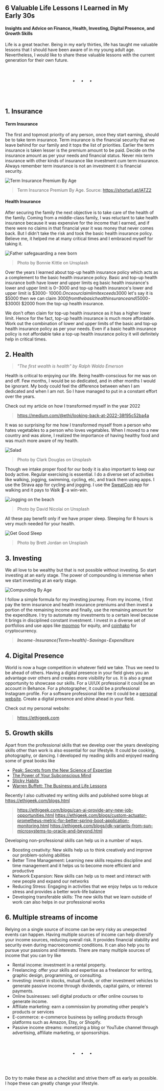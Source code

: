 ## 6 Valuable Life Lessons I Learned in My Early 30s 
#### Insights and Advice on Finance, Health, Investing, Digital Presence, and Growth Skills 

Life is a great teacher. Being in my early thirties, life has taught me valuable lessons that I should have been aware of in my young adult age. Nevertheless, I would like to share these valuable lessons with the current generation for their own future. 

<br>
<h6 align="center">&#x2022;&nbsp;&nbsp;&nbsp;&nbsp;&nbsp;&#x2022;&nbsp;&nbsp;&nbsp;&nbsp;&nbsp;&#x2022;</h6>
<br>

## 1. Insurance
#### Term Insurance 
The first and topmost priority of any person, once they start earning, should be to take term insurance. Term insurance is the financial security that we leave behind for our family and it tops the list of priorities. Earlier the term insurance is taken lesser is the premium amount to be paid. Decide on the insurance amount as per your needs and financial status. Never mix term insurance with other kinds of insurance like investment cum term insurance. Always remember term insurance is not an investment it is financial security.

![Term Insurance Premium By Age](https://user-images.githubusercontent.com/7569031/236856268-4209dbce-909f-4b05-8fa6-c94350ec243e.png)
> Term Insurance Premium By Age. Source: https://shorturl.at/lATZ2

#### Health Insurance
After securing the family the next objective is to take care of the health of the family. Coming from a middle-class family, I was reluctant to take health insurance because it was expensive for the income that I earned, and if there were no claims in that financial year it was money that never comes back. But I didn't take the risk and took the basic health insurance policy. Believe me, it helped me at many critical times and I embraced myself for taking it.

![Father safegauarding a new born](https://user-images.githubusercontent.com/7569031/236858555-b474df05-eec7-4a8f-add0-bce637372445.png)
> Photo by Bonnie Kittle on Unsplash

Over the years I learned about top-up health insurance policy which acts as a complement to the basic health insurance policy. Basic and top-up health insurance both have lower and upper limits eg basic health insurance's lower and upper limit is $0 - $3000 and top-up health insurance's lower and upper limit is $3000- $10000. Once our claim limit exceeds 3000$ let's say it is $5000 then we can claim $3000 from the basic health insurance and ($5000 - $3000) $2000 from the top-up health insurance.

We don't often claim for top-up health insurance as it has a higher lower limit. Hence for the fact, top-up health insurance is much more affordable. Work out the combination of lower and upper limits of the basic and top-up health insurance policy as per your needs. Even if a basic health insurance policy is not affordable take a top-up health insurance policy it will definitely help in critical times.


## 2. Health
> <i>"The first wealth is health" by Ralph Waldo Emerson</i>

Health is critical to enjoying our life. Being health-conscious for me was on and off. Few months, I would be so dedicated, and in other months I would be ignorant. My body could feel the difference between when I am dedicated and when I am not. So I have managed to put in a constant effort over the years.

Check out my article on how I transformed myself in the year 2022

>https://medium.com/@ethi/looking-back-at-2022-38f95c52ba4a

It was so surprising for me how I transformed myself from a person who hates vegetables to a person who loves vegetables. When I moved to a new country and was alone, I realized the importance of having healthy food and was much more aware of my health.

![Salad](https://user-images.githubusercontent.com/7569031/236862642-4d056ffe-7e13-41ec-bb77-2d32313810c0.png)
> Photo by Clark Douglas on Unsplash

Though we intake proper food for our body it is also important to keep our body active. Regular exercising is essential. I do a diverse set of activities like walking, jogging, swimming, cycling, etc, and track them using apps. I use the Strava app for cycling and jogging. I use the [SweatCoin](https://sweatco.in/ws/ethirajsrinivasan) app for walking and it pays to Walk 🚶 - a win-win. 

![Jogging on the beach](https://user-images.githubusercontent.com/7569031/236862742-d4172f9a-a4cc-4300-8f92-50dc09701b58.png)
> Photo by David Nicolai on Unsplash


All these pay benefit only if we have proper sleep. Sleeping for 8 hours is very much needed for your health. 

![Get Good Sleep](https://user-images.githubusercontent.com/7569031/236862913-e4e620f3-9759-4e7f-abb8-d6d1b71e242d.png)
> Photo by Brett Jordan on Unsplash

## 3. Investing
We all love to be wealthy but that is not possible without investing. So start investing at an early stage. The power of compounding is immense when we start investing at an early stage.

![Compunding By Age](https://user-images.githubusercontent.com/7569031/236863422-d397d39f-f7e2-42da-b48f-2e5c84d12e63.png)

I follow a simple formula for my investing journey. From my income, I first pay the term insurance and health insurance premiums and then invest a portion of the remaining income and finally, use the remaining amount for the expenditure. I try to automate my investments to a certain level because it brings in disciplined constant investment. I invest in a diverse set of portfolios and use apps like [moomoo](https://j.moomoo.com/00xAOU) for equity, and [coinhako](https://www.coinhako.com/affiliations/sign_up/285810_54724814) for cryptocurrency. 
><b><i> Income - Insurance(Term+health) - Savings - Expenditure</i></b>

## 4. Digital Presence
World is now a huge competition in whatever field we take. Thus we need to be ahead of others. Having a digital presence in your field gives you an advantage over others and creates more visibility for us. It is also a great opportunity to showcase our skills. For a UI/UX professional it could be an account in Behance. For a photographer, it could be a professional Instagram profile. For a software professional like me it could be a [personal website](https://ethigeek.com). Create a digital presence and shine ahead in your field.

Check out my personal website:

>https://ethigeek.com

## 5. Growth skills 
Apart from the professional skills that we develop over the years developing skills other than work is also essential for our lifestyle. It could be cooking, photography, or dancing. I developed my reading skills and enjoyed reading some of great books like
* [Peak: Secrets from the New Science of Expertise](https://amzn.to/3nV4pck)
* [The Power of Your Subconscious Mind](https://amzn.to/3zDSbHx)
* [Sticky Habits](https://amzn.to/3Goxof1)
* [Warren Buffett: The Business and Life Lessons](https://amzn.to/3nVa2Y5)

Recently I also cultivated my writing skills and published some blogs at https://ethigeek.com/blogs.html

>https://ethigeek.com/blogs/can-ai-provide-any-new-job-opportunities.html
>https://ethigeek.com/blogs/custom-actuator-prometheus-metric-for-better-spring-boot-application-monitoring.html
>https://ethigeek.com/blogs/jdk-variants-from-sun-microsystems-to-oracle-and-beyond.html

Developing non-professional skills can help us in a number of ways.
* Boosting creativity: New skills help us to think creatively and improve our problem-solving abilities
* Better Time Management: Learning new skills requires discipline and time management and it helps us to become more efficient and productive
* Network Expansion: New skills can help us to meet and interact with new people and expand our networks
* Reducing Stress: Engaging in activities that we enjoy helps us to reduce stress and provides a better work-life balance
* Developing transferable skills: The new skills that we learn outside of work can also helps in our professional works

## 6. Multiple streams of income 
Relying on a single source of income can be very risky as unexpected events can happen. Having multiple sources of income can help diversify your income sources, reducing overall risk. It provides financial stability and security even during macroeconomic conditions. It can also help you to pursue your passions and interests. There are many multiple sources of income that you can try like 
* Rental income: investment in a rental property.
* Freelancing: offer your skills and expertise as a freelancer for writing, graphic design, programming, or consulting.
* Investing: invest in stocks, mutual funds, or other investment vehicles to generate passive income through dividends, capital gains, or interest payments.
* Online businesses: sell digital products or offer online courses to generate income.
* Affiliate marketing: earn a commission by promoting other people's products or services 
* E-commerce: e-commerce business by selling products through platforms such as Amazon, Etsy, or Shopify.
* Passive income streams: monetizing a blog or YouTube channel through advertising, affiliate marketing, or sponsorships.

<br>
<h6 align="center">&#x2022;&nbsp;&nbsp;&nbsp;&nbsp;&nbsp;&#x2022;&nbsp;&nbsp;&nbsp;&nbsp;&nbsp;&#x2022;</h6>
<br>

Do try to make these as a checklist and strive them off as early as possible. I hope these can greatly change your lifestyle.
